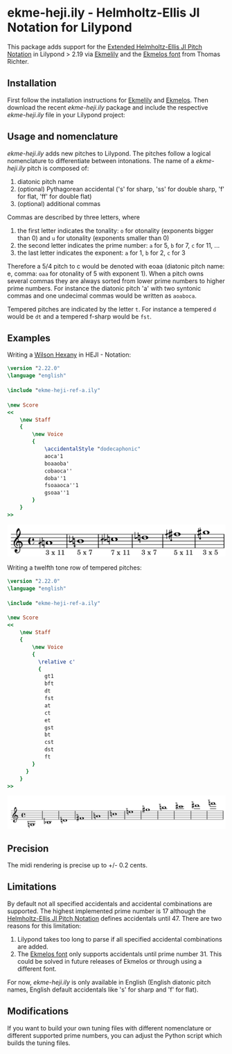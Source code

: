 # ekme-heji.ily - Helmholtz-Ellis JI Notation for Lilypond

This package adds support for the [Extended Helmholtz-Ellis JI Pitch Notation](https://marsbat.space/pdfs/notation.pdf)
in Lilypond > 2.19 via [Ekmelily](http://www.ekmelic-music.org/en/extra/ekmelily.htm) and the
[Ekmelos font](http://www.ekmelic-music.org/en/extra/ekmelos.htm) from Thomas Richter.

## Installation

First follow the installation instructions for [Ekmelily](http://www.ekmelic-music.org/en/extra/ekmelily.htm#Installation)
and [Ekmelos](http://www.ekmelic-music.org/en/extra/ekmelos.htm#Installation). Then download
the recent _ekme-heji.ily_ package and include the respective _ekme-heji.ily_ file in your
Lilypond project:

## Usage and nomenclature

_ekme-heji.ily_ adds new pitches to Lilypond. The pitches follow a logical nomenclature to differentiate between intonations.
The name of a _ekme-heji.ily_ pitch is composed of:

1. diatonic pitch name
2. (optional) Pythagorean accidental ('s' for sharp, 'ss' for double sharp, 'f' for flat, 'ff' for double flat)
3. (optional) additional commas

Commas are described by three letters, where

1. the first letter indicates the tonality: `o` for otonality (exponents bigger than 0) and `u` for utonality (exponents smaller than 0)
2. the second letter indicates the prime number: `a` for 5, `b` for 7, `c` for 11, ...
3. the last letter indicates the exponent: `a` for 1, `b` for 2, `c` for 3

Therefore a 5/4 pitch to c would be denoted with eoaa (diatonic pitch name: e, comma: `oaa` for otonality of 5 with exponent 1).
When a pitch owns several commas they are always sorted from lower prime numbers to higher prime numbers. For instance the diatonic pitch 'a' with two syntonic commas and one undecimal commas would be written as `aoaboca`.

Tempered pitches are indicated by the letter `t`. For instance a tempered `d` would be `dt` and a tempered f-sharp would be `fst`.

## Examples

Writing a [Wilson Hexany](http://anaphoria.com/wilsoncps.html) in HEJI - Notation:

```lilypond
\version "2.22.0"
\language "english"

\include "ekme-heji-ref-a.ily"

\new Score
<<
    \new Staff
    {
        \new Voice
        {
            \accidentalStyle "dodecaphonic"
            aoca'1
            boaaoba'
            cobaoca''
            doba''1
            fsoaaoca''1
            gsoaa''1
        }
    }
>>
```

![wilson](examples/wilson_hexany.png)

Writing a twelfth tone row of tempered pitches:

```lilypond
\version "2.22.0"
\language "english"

\include "ekme-heji-ref-a.ily"

\new Score
<<
    \new Staff
    {
        \new Voice
        {
          \relative c'
          {
            gt1
            bft
            dt
            fst
            at
            ct
            et
            gst
            bt
            cst
            dst
            ft
        }
      }
    }
>>
```

![berg](examples/berg_violin_concerto.png)

## Precision

The midi rendering is precise up to +/- 0.2 cents.

## Limitations

By default not all specified accidentals and accidental combinations are supported. The highest implemented prime number is 17 although the [Helmholtz-Ellis JI Pitch Notation](https://marsbat.space/pdfs/notation.pdf) defines accidentals until 47.
There are two reasons for this limitation:

1. Lilypond takes too long to parse if all specified accidental combinations are added.
2. The [Ekmelos font](http://www.ekmelic-music.org/en/extra/ekmelos.htm) only supports accidentals until prime number 31. This could be solved in future releases of Ekmelos or through using a different font.

For now, _ekme-heji.ily_ is only available in English (English diatonic pitch names, English default accidentals like 's' for sharp and 'f' for flat).

## Modifications

If you want to build your own tuning files with different nomenclature or different supported prime numbers, you can adjust the Python script which builds the tuning files.
